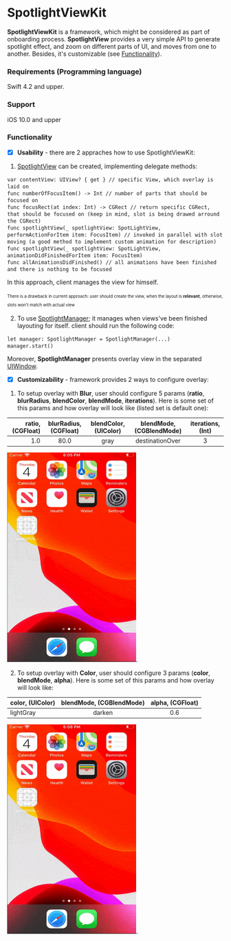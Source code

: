 # SpotlightViewKit
**SpotlightViewKit** is a framework, which might be considered as part of onboarding process. **SpotlightView** provides a very simple API to generate spotlight effect, and zoom on different parts of UI, and moves from one to another. Besides, it's customizable (see [Functionality](#Functionality)).

### Requirements (Programming language)

Swift 4.2 and upper.

### Support

iOS 10.0 and upper

### Functionality

- [x] **Usability** - there are 2 appraches how to use SpotlightViewKit:

1. [SpotlightView](https://github.com/vovkroman/SpotlightViewKit/blob/master/SpotlightViewKit/SpotlightViewKit/Sources/SpotlightView/SpotLightView.swift) can be created, implementing delegate methods:

```
var contentView: UIView? { get } // specific View, which overlay is laid on
func numberOfFocusItem() -> Int // number of parts that should be focused on
func focusRect(at index: Int) -> CGRect // return specific CGRect, that should be focused on (keep in mind, slot is being drawed arround the CGRect)
func spotlightView(_ spotlightView: SpotLightView, performActionForItem item: FocusItem) // invoked in parallel with slot moving (a good method to implement custom animation for description)
func spotlightView(_ spotlightView: SpotLightView, animationDidFinishedForItem item: FocusItem) 
func allAnimationsDidFinished() // all animations have been finished and there is nothing to be focused
```

In this approach, client manages the view for himself.

<sup><sub>There is a drawback in current approach: user should create the view, when the layout is **relevant**, otherwise, slots won't match with actual view</sub></sup>

2. To use [SpotlightManager](https://github.com/vovkroman/SpotlightViewKit/blob/master/SpotlightViewKit/SpotlightViewKit/Sources/SpotlightViewController/SpotlightManager.swift); it manages when views've been finished layouting for itself. client should run the following code:


```
let manager: SpotlightManager = SpotlightManager(...)
manager.start()
```

Moreover, **SpotlightManager** presents overlay view in the separated [UIWindow](https://developer.apple.com/documentation/uikit/uiwindow).

- [x] **Customizability** - framework provides 2 ways to configure overlay:

1. To setup overlay with **Blur**, user should configure 5 params (**ratio**, **blurRadius**, **blendColor**, **blendMode**, **iterations**). 
Here is some set of this params and how overlay will look like (listed set is default one):

|**ratio**, (CGFloat)|**blurRadius**, (CGFloat) |**blendColor**, (UIColor) |**blendMode**, (CGBlendMode)|**iterations**, (Int)|
| --------------------------:|:---------------------------------:|:---------------------------------:|:-----------------------------------:|:------------------------------------:|
|           1.0              |                80.0               |                gray               |             destinationOver         |               3                      |

![](Demo/blur_appearence.gif).

2.  To setup overlay with **Color**, user should configure 3 params (**color**, **blendMode**, **alpha**). 
Here is some set of this params and how overlay will look like:

|**color**, (UIColor)|**blendMode**, (CGBlendMode) |**alpha**, (CGFloat) |
| --------------------------- |:------------------------------------:|:----------------------------:|
|            lightGray        |                   darken             |              0.6             |  

![](Demo/color_appearance.gif).